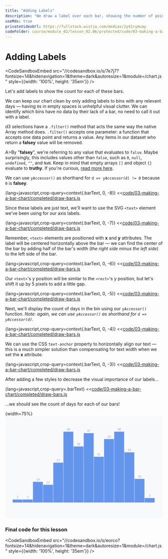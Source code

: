 ```yaml
---
title: "Adding Labels"
description: "We draw a label over each bar, showing the number of points within that bin."
useMdx: true
privateVideoUrl: https://fullstack.wistia.com/medias/2y41rymuay
codeFolder: course/module_02/lesson_02.06/protected/code/03-making-a-bar-chart/end
---
```


# Adding Labels

<CodeSandboxEmbed
  src="//codesandbox.io/s/7e7j7?fontsize=14&hidenavigation=1&theme=dark&autoresize=1&module=/chart.js"
  style={{width: '100%', height: '35em'}}
/>

Let's add labels to show the count for each of these bars.

We can keep our chart clean by only adding labels to bins with any relevant days — having `0`s in empty spaces is unhelpful visual clutter. We can identify which bins have no data by their lack of a bar, no need to call it out with a label.

d3 selections have a `.filter()` method that acts the same way the native Array method does. `.filter()` accepts one parameter: a function that accepts one data point and returns a value. Any items in our dataset who return a **falsey** value will be removed.

A>By "**falsey**", we're referring to any value that evaluates to `false`. Maybe surprisingly, this includes values other than `false`, such as `0`, `null`, `undefined`, `""`, and `NaN`. Keep in mind that empty arrays `[]` and object `{}` evaluate to **truthy**. If you're curious, [read more here](https://developer.mozilla.org/en-US/docs/Glossary/Falsy).

We can use `yAccessor()` as shorthand for `d => yAccessor(d) != 0` because `0` is **falsey**.

{lang=javascript,crop-query=context(.barText, 0, -8)}
<<[code/03-making-a-bar-chart/completed/draw-bars.js](./protected/code/03-making-a-bar-chart/completed/draw-bars.js)

Since these labels are just text, we'll want to use the SVG `<text>` element we've been using for our axis labels.

{lang=javascript,crop-query=context(.barText, 0, -7)}
<<[code/03-making-a-bar-chart/completed/draw-bars.js](./protected/code/03-making-a-bar-chart/completed/draw-bars.js)

Remember, `<text>` elements are positioned with **x** and **y** attributes. The label will be centered horizontally above the bar — we can find the center of the bar by adding half of the bar's width (_the right side minus the left side_) to the left side of the bar.

{lang=javascript,crop-query=context(.barText, 0, -6)}
<<[code/03-making-a-bar-chart/completed/draw-bars.js](./protected/code/03-making-a-bar-chart/completed/draw-bars.js)

Our `<text>`'s y position will be similar to the `<rect>`'s y position, but let's shift it up by 5 pixels to add a little gap.

{lang=javascript,crop-query=context(.barText, 0, -5)}
<<[code/03-making-a-bar-chart/completed/draw-bars.js](./protected/code/03-making-a-bar-chart/completed/draw-bars.js)

Next, we'll display the count of days in the bin using our `yAccessor()` function. _Note: again, we can use `yAccessor()` as shorthand for `d => yAccessor(d)`._

{lang=javascript,crop-query=context(.barText, 0, -4)}
<<[code/03-making-a-bar-chart/completed/draw-bars.js](./protected/code/03-making-a-bar-chart/completed/draw-bars.js)

We can use the CSS `text-anchor` property to horizontally align our text — this is a much simpler solution than compensating for text width when we set the **x** attribute.

{lang=javascript,crop-query=context(.barText, 0, -3)}
<<[code/03-making-a-bar-chart/completed/draw-bars.js](./protected/code/03-making-a-bar-chart/completed/draw-bars.js)

After adding a few styles to decrease the visual importance of our labels...

{lang=javascript,crop-query=.barText}
<<[code/03-making-a-bar-chart/completed/draw-bars.js](./protected/code/03-making-a-bar-chart/completed/draw-bars.js)

...we should see the count of days for each of our bars!

{width=75%}
![Our bars with labels](./public/images/3-making-a-bar-chart/bars-with-labels.png)

### Final code for this lesson

<CodeSandboxEmbed
  src="//codesandbox.io/s/eorco?fontsize=14&hidenavigation=1&theme=dark&autoresize=1&module=/chart.js"
  style={{width: '100%', height: '35em'}}
/>